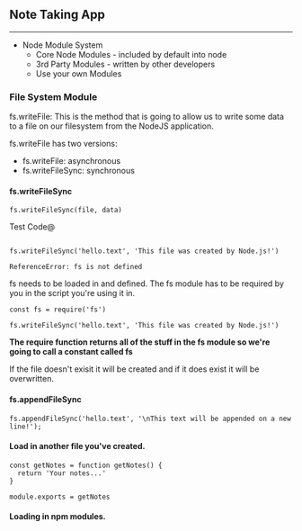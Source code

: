 ## Note Taking App
---
* Node Module System
  * Core Node Modules - included by default into node
  * 3rd Party Modules - written by other developers
  * Use your own Modules
  
### File System Module
fs.writeFile: This is the method that is going to allow us to write some data to a file on our filesystem from the NodeJS application.

fs.writeFile has two versions:
- fs.writeFile: asynchronous
- fs.writeFileSync: synchronous


#### fs.writeFileSync
```
fs.writeFileSync(file, data)
```
Test Code@
```

fs.writeFileSync('hello.text', 'This file was created by Node.js!')

ReferenceError: fs is not defined
```
fs needs to be loaded in and defined.
The fs module has to be required by you in the script you're using it in.

```
const fs = require('fs')

fs.writeFileSync('hello.text', 'This file was created by Node.js!')

```

**The require function returns all of the stuff in the fs module so we're going to call a constant called fs**

If the file doesn't exisit it will be created and if it does exist it will be overwritten.

#### fs.appendFileSync

```
fs.appendFileSync('hello.text', '\nThis text will be appended on a new line!');
```

#### Load in another file you've created.

```
const getNotes = function getNotes() {
  return 'Your notes...'
}

module.exports = getNotes
```

#### Loading in npm modules.

